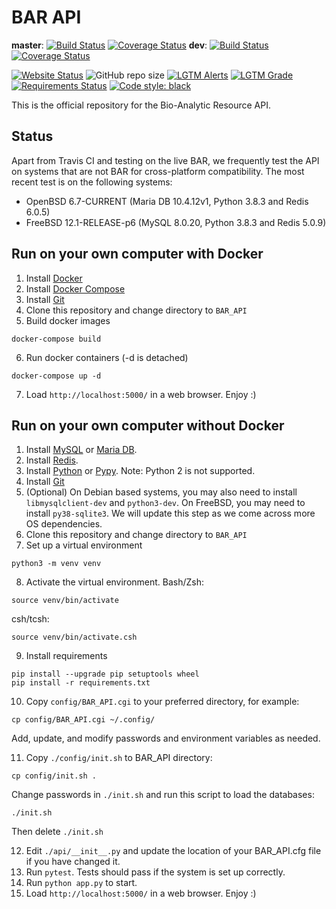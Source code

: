 # BAR API

**master**: [![Build Status](https://github.com/BioAnalyticResource/BAR_API/workflows/BAR-API/badge.svg?branch=master)](https://github.com/BioAnalyticResource/BAR_API/actions?query=branch%3Amaster) [![Coverage Status](https://coveralls.io/repos/github/BioAnalyticResource/BAR_API/badge.svg?branch=master)](https://coveralls.io/github/BioAnalyticResource/BAR_API?branch=master) **dev**: [![Build Status](https://github.com/BioAnalyticResource/BAR_API/workflows/BAR-API/badge.svg?branch=dev)](https://github.com/BioAnalyticResource/BAR_API/actions?query=branch%3Adev) [![Coverage Status](https://coveralls.io/repos/github/BioAnalyticResource/BAR_API/badge.svg?branch=dev)](https://coveralls.io/github/BioAnalyticResource/BAR_API?branch=dev)

[![Website Status](https://img.shields.io/website?url=http%3A%2F%2Fbar.utoronto.ca%2Fapi%2F)](http://bar.utoronto.ca/api/) ![GitHub repo size](https://img.shields.io/github/repo-size/BioAnalyticResource/BAR_API) [![LGTM Alerts](https://img.shields.io/lgtm/alerts/github/BioAnalyticResource/BAR_API)](https://lgtm.com/projects/g/BioAnalyticResource/BAR_API/?mode=list) [![LGTM
Grade](https://img.shields.io/lgtm/grade/python/github/BioAnalyticResource/BAR_API)](https://lgtm.com/projects/g/BioAnalyticResource/BAR_API/latest/files/?sort=name&dir=ASC&mode=heatmap) [![Requirements Status](https://requires.io/github/BioAnalyticResource/BAR_API/requirements.svg?branch=master)](https://requires.io/github/BioAnalyticResource/BAR_API/requirements/?branch=master) [![Code style: black](https://img.shields.io/badge/code%20style-black-000000.svg)](https://github.com/psf/black)

This is the official repository for the Bio-Analytic Resource API.

## Status

Apart from Travis CI and testing on the live BAR, we frequently test the API on systems that are not BAR for cross-platform compatibility. The most recent test is on the following systems:

* OpenBSD 6.7-CURRENT (Maria DB 10.4.12v1, Python 3.8.3 and Redis 6.0.5)
* FreeBSD 12.1-RELEASE-p6 (MySQL 8.0.20, Python 3.8.3 and Redis 5.0.9)

## Run on your own computer with Docker

1. Install [Docker](https://docs.docker.com/get-docker/)
2. Install [Docker Compose](https://docs.docker.com/compose/install/)
3. Install [Git](https://git-scm.com/downloads)
4. Clone this repository and change directory to ```BAR_API```
5. Build docker images
```
docker-compose build
```
6. Run docker containers (-d is detached)
```
docker-compose up -d
```
7. Load ```http://localhost:5000/``` in a web browser. Enjoy :)

## Run on your own computer without Docker

1. Install [MySQL](https://www.mysql.com/products/community/) or [Maria DB](https://mariadb.com/downloads/).
2. Install [Redis](https://redis.io/download).
3. Install [Python](https://www.python.org/downloads/) or [Pypy](https://www.pypy.org/download.html). Note: Python 2 is not supported.
4. Install [Git](https://git-scm.com/downloads)
5. (Optional) On Debian based systems, you may also need to install ```libmysqlclient-dev``` and ```python3-dev```. On FreeBSD, you may need to install ```py38-sqlite3```. We will update this step as we come across more OS dependencies. 
6. Clone this repository and change directory to ```BAR_API```
7. Set up a virtual environment
```
python3 -m venv venv
```
8. Activate the virtual environment. Bash/Zsh:
```
source venv/bin/activate
```
csh/tcsh:
```
source venv/bin/activate.csh
```
9. Install requirements
```
pip install --upgrade pip setuptools wheel
pip install -r requirements.txt
```
10. Copy ```config/BAR_API.cgi``` to your preferred directory, for example:
```
cp config/BAR_API.cgi ~/.config/
```
Add, update, and modify passwords and environment variables as needed.

11. Copy ```./config/init.sh``` to BAR_API directory:
```
cp config/init.sh .
```
Change passwords in ```./init.sh``` and run this script to load the databases:
```
./init.sh
```
Then delete ```./init.sh```

12. Edit ```./api/__init__.py``` and update the location of your BAR_API.cfg file if you have changed it.
13. Run ```pytest```. Tests should pass if the system is set up correctly.
14. Run ```python app.py``` to start.
15. Load ```http://localhost:5000/``` in a web browser. Enjoy :)
